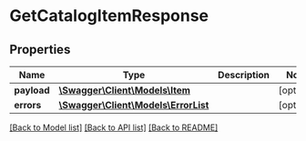 # GetCatalogItemResponse

## Properties
Name | Type | Description | Notes
------------ | ------------- | ------------- | -------------
**payload** | [**\Swagger\Client\Models\Item**](Item.md) |  | [optional] 
**errors** | [**\Swagger\Client\Models\ErrorList**](ErrorList.md) |  | [optional] 

[[Back to Model list]](../../README.md#documentation-for-models) [[Back to API list]](../../README.md#documentation-for-api-endpoints) [[Back to README]](../../README.md)

